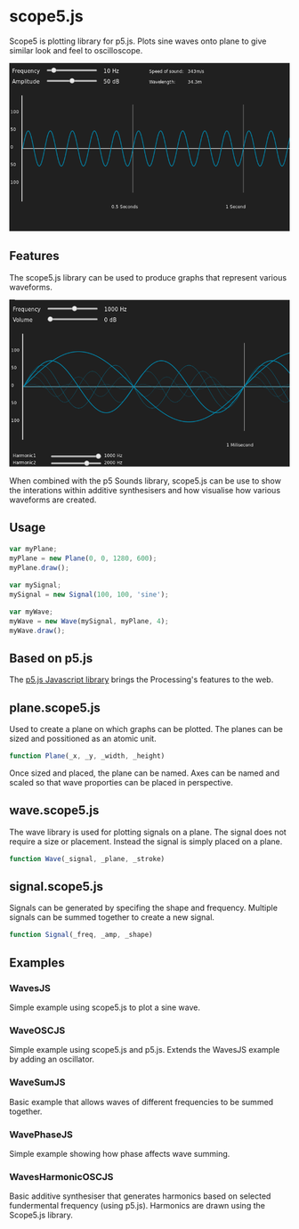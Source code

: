 [p5js]: https://p5js.org/

scope5.js
=========

Scope5 is plotting library for p5.js. Plots sine waves onto plane to give similar look and feel to oscilloscope.

![Sine Wave Render](/images/sine.png)

Features
--------

The scope5.js library can be used to produce graphs that represent various waveforms.

![Additive Synth](/images/synth.png)

When combined with the p5 Sounds library, scope5.js can be use to show the interations within additive synthesisers and how visualise how various waveforms are created.

Usage
-----

```js
var myPlane;
myPlane = new Plane(0, 0, 1280, 600);
myPlane.draw();
```

```js
var mySignal;
mySignal = new Signal(100, 100, 'sine');
```

```js
var myWave;
myWave = new Wave(mySignal, myPlane, 4);
myWave.draw();
```

Based on p5.js
----------
The [p5.js Javascript library][p5js]  brings the Processing's features to the web.

plane.scope5.js
---------------
Used to create a plane on which graphs can be plotted. The planes can be sized and possitioned as an atomic unit.
```js
function Plane(_x, _y, _width, _height)
```
Once sized and placed, the plane can be named. Axes can be named and scaled so that wave proporties can be placed in perspective.

wave.scope5.js
--------------
The wave library is used for plotting signals on a plane. The signal does not require a size or placement. Instead the signal is simply placed on a plane.
```js
function Wave(_signal, _plane, _stroke)
```

signal.scope5.js
----------------
Signals can be generated by specifing the shape and frequency. Multiple signals can be summed together to create a new signal.
```js
function Signal(_freq, _amp, _shape)
```

Examples
--------

### WavesJS

Simple example using scope5.js to plot a sine wave.

### WaveOSCJS

Simple example using scope5.js and p5.js. Extends the WavesJS example by adding an oscillator.

### WaveSumJS

Basic example that allows waves of different frequencies to be summed together. 

### WavePhaseJS

Simple example showing how phase affects wave summing.

### WavesHarmonicOSCJS

Basic additive synthesiser that generates harmonics based on selected fundermental frequency (using p5.js). Harmonics are drawn using the Scope5.js library.
